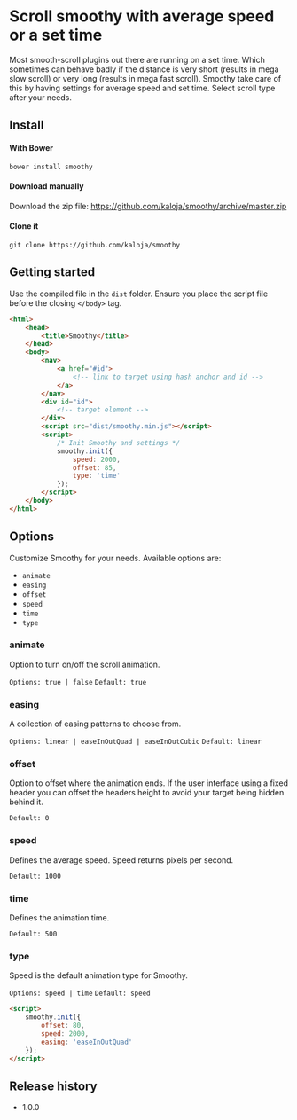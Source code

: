 # Scroll smoothy with average speed or a set time
Most smooth-scroll plugins out there are running on a set time. Which sometimes can behave badly if the distance is very short (results in mega slow scroll) or very long (results in mega fast scroll). Smoothy take care of this by having settings for average speed and set time. Select scroll type after your needs.

## Install 
#### With Bower
```
bower install smoothy
```

#### Download manually
Download the zip file: https://github.com/kaloja/smoothy/archive/master.zip 

#### Clone it
```
git clone https://github.com/kaloja/smoothy
```

## Getting started 
Use the compiled file in the `dist` folder. Ensure you place the script file
before the closing `</body>` tag.

```html
<html>
	<head>
		<title>Smoothy</title>
	</head>
	<body>
		<nav>
			<a href="#id">
				<!-- link to target using hash anchor and id -->
			</a>
		</nav>
		<div id="id">
			<!-- target element -->
		</div>
		<script src="dist/smoothy.min.js"></script>
		<script>
			/* Init Smoothy and settings */
			smoothy.init({
				speed: 2000,
				offset: 85,
				type: 'time'
			});
		</script>
	</body>
</html>
```

## Options
Customize Smoothy for your needs. Available options are: 

- `animate`
- `easing`
- `offset`
- `speed`
- `time`
- `type`

### animate
Option to turn on/off the scroll animation.

`Options: true | false`
`Default: true`

### easing
A collection of easing patterns to choose from. 

`Options: linear | easeInOutQuad | easeInOutCubic`
`Default: linear`

### offset
Option to offset where the animation ends. If the user interface using a fixed header you can offset the headers height to avoid your target being hidden behind it.

`Default: 0`

### speed
Defines the average speed. Speed returns pixels per second.

`Default: 1000`

### time
Defines the animation time.

`Default: 500`

### type
Speed is the default animation type for Smoothy. 

`Options: speed | time`
`Default: speed`

```html
<script>
	smoothy.init({
		offset: 80,
		speed: 2000,
		easing: 'easeInOutQuad'
	});
</script>
```

## Release history
- 1.0.0
